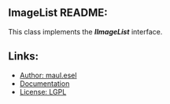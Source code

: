 ## ImageList README:
This class implements the ***IImageList*** interface.

## Links:
* [Author: maul.esel](https://github.com/maul-esel)
* [Documentation](http://maul-esel.github.com/COM-Classes/master/ImageList)
* [License: LGPL](http://www.gnu.org/licenses/lgpl-2.1.txt)